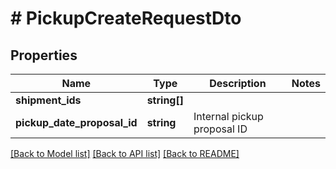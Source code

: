 # # PickupCreateRequestDto

## Properties

Name | Type | Description | Notes
------------ | ------------- | ------------- | -------------
**shipment_ids** | **string[]** |  |
**pickup_date_proposal_id** | **string** | Internal pickup proposal ID |

[[Back to Model list]](../../README.md#models) [[Back to API list]](../../README.md#endpoints) [[Back to README]](../../README.md)
